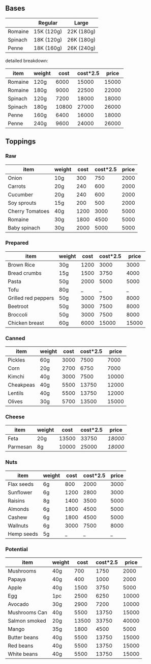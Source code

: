 ## Bases


&nbsp; | Regular | Large 
------------ | ------------- | -------------
Romaine | 15K (120g) | 22K (180g)
Spinach | 18K (120g) | 26K (180g)
Penne | 18K (160g) | 26K (240g)


detailed breakdown:

item | weight | cost | cost*2.5 | price
------------ | ------------- | ------------- | ------------- | -------------  
Romaine | 120g | 6000 | 15000 | 15000
Romaine | 180g | 9000 | 22500 | 22000
Spinach | 120g | 7200 | 18000 | 18000
Spinach | 180g | 10800 | 27000 | 26000
Penne | 160g | 6400 | 16000 | 18000 
Penne | 240g | 9600 | 24000 | 26000



## Toppings


### Raw

item | weight | cost | cost*2.5 | price
------------ | ------------- | ------------- | ------------- | ------------- 
Onion | 10g | 300 | 750 | 2000
Carrots | 20g | 240 | 600 | 2000
Cucumber | 20g | 240 | 600 | 2000
Soy sprouts | 15g | 200 | 500 | 2000
Cherry Tomatoes | 40g | 1200 | 3000 | 5000
Romaine | 30g | 1800 | 4500 | 5000
Baby spinach | 30g | 2000 | 5000 | 5000



### Prepared

item | weight | cost | cost*2.5 | price
------------ | ------------- | ------------- | ------------- | ------------- 
Brown Rice | 30g | 1200 | 3000 | 3000
Bread crumbs | 15g | 1500 | 3750 | 4000
Pasta | 50g | 2000 | 5000 | 5000
Tofu | 80g | _ | _ | _
Grilled red peppers | 50g | 3000 | 7500 | 8000
Beetroot | 50g | 3000 | 7500 | 8000
Broccoli | 50g | 3000 | 7500 | 8000
Chicken breast | 60g | 6000 | 15000 | 15000



### Canned

item | weight | cost | cost*2.5 | price
------------ | ------------- | ------------- | ------------- | ------------- 
Pickles | 60g | 3000 | 7500 | 7000
Corn | 20g | 2700 | 6750 | 7000
Kimchi | 40g | 3000 | 7500 | 10000
Cheakpeas | 40g | 5500 | 13750 | 12000
Lentils | 40g | 5500 | 13750 | 12000
Olives | 30g | 5700 | 13500 | 15000



### Cheese

item | weight | cost | cost*2.5 | price
------------ | ------------- | ------------- | ------------- | ------------- 
Feta | 20g | 13500 | 33750 | _18000_
Parmesan | 8g | 10000 | 25000 | _18000_



### Nuts 

item | weight | cost | cost*2.5 | price
------------ | ------------- | ------------- | ------------- | ------------- 
Flax seeds | 6g | 800 | 2000 | 3000
Sunflower | 6g | 1200 | 2800 | 3000
Raisins | 8g | 1400 | 3500 | 5000
Almonds | 6g | 1800 | 4500 | 5000
Cashew | 6g | 1800 | 4500 | 5000
Wallnuts | 6g | 3000 | 7500 | 8000
Hemp seeds | 5g | _ | _ | _ 



### Potential 

item | weight | cost | cost*2.5 | price
------------ | ------------- | ------------- | ------------- | ------------- 
Mushrooms | 40g | 700 | 1750 | 2000
Papaya | 40g | 400 | 1000 | 2000
Apple | 40g | 1500 | 3750 | 5000
Egg | 1pc | 2500 | 6250 | 10000
Avocado | 30g | 2900 | 7200 | 10000
Mushrooms Can | 40g | 5500 | 13750 | 15000
Salmon smoked | 20g | 13500 | 33750 | 40000
Mango | 35g | 1800 | 4500 | 5000
Butter beans | 40g | 5500 | 13750 | 15000
Red beans | 40g | 5500 | 13750 | 15000
White beans | 40g | 5500 | 13750 | 15000



